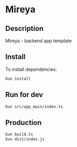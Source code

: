 # Mireya

## Description

Mireya - backend app template

## Install

To install dependencies:

```sh
bun install
```

## Run for dev

```sh
bun src/app_main/index.ts
```

## Production

```sh
bun build.ts
bun dist/index.js
```
